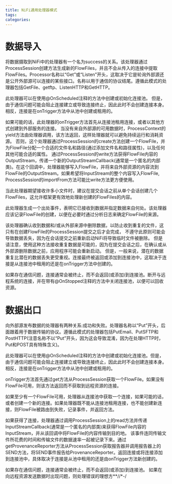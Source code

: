 ```yaml
---
title: NiFi通用处理器模式
tags:
categories:
---
```




#  数据导入 

将数据摄取到NiFi中的处理器有一个名为success的关系。该处理器通过ProcessSession创建方法生成新的FlowFiles，并且不会从传入的连接中提取FlowFiles。Processor名称以“Get”或“Listen”开头，这取决于它是轮询外部源还是公开外部源可以连接的某些接口。名称以用于通信的协议结尾。遵循此模式的处理器包括GetFile、getftp、ListenHTTP和GetHTTP。 

此处理器可以在使用@OnScheduled注释的方法中创建或初始化连接池。  但是，由于通信问题可能会阻止连接建立或导致连接终止，因此此时不会创建连接本身。相反，连接是在onTrigger方法中从池中创建或租用的。 

 如果可能的话，此处理器的onTrigger方法首先从连接池租用连接，或者以其他方式创建到外部服务的连接。  当没有来自外部源的可用数据时，ProcessContext的yield方法由处理器调用，该方法返回，这样处理器就可以避免持续运行和消耗资源。 否则，这个处理器通过ProcessSession的create方法创建一个FlowFile，并为FlowFile分配一个合适的文件名和路径(通过添加文件名和路径属性)，以及任何其他可能合适的属性。  通过ProcessSession的write方法获得FlowFile内容的OutputStream，传递一个新的OutputStreamCallback(通常是一个匿名的内部类)。在这个回调中，处理器能够写入FlowFile，并将来自外部资源的内容流到FlowFile的OutputStream。如果希望将InputStream的整个内容写入FlowFile, ProcessSession的importFrom方法可能比write方法更方便使用。

当此处理器期望接收许多小文件时，建议在提交会话之前从单个会话创建几个FlowFiles，这允许框架更有效地处理新创建的FlowFiles的内容。 

此处理器生成一个出处事件，表明它已接收到数据并指定数据来自何处。该处理器应该记录FlowFile的创建，以便在必要时通过分析日志来确定FlowFile的来源。 

该处理器确认收到数据和/或从外部来源中删除数据，以防止收到重复的文件，这只有在创建FlowFile的ProcessSession提交之后才会完成， 不遵守此原则可能会导致数据丢失，因为在会话提交之前重新启动NiFi将导致临时文件被删除。 但是请注意，使用这种方法接收重复数据是可能的，因为在提交会话之后，在确认或从外部源删除数据之前，应用程序可能会重新启动。 但是，一般来说，潜在的数据重复比潜在的数据丢失更受重视。连接最终被返回或添加到连接池中，这取决于连接是从连接池中租用的还是在onTrigger方法中创建的。

 如果存在通信问题，连接通常会被终止，而不会返回(或添加)到连接池。断开与远程系统的连接，并在带有@OnStopped注释的方法中关闭连接池，以便可以回收资源。 



# 数据出口

向外部源发布数据的处理器有两种关系:成功和失败。处理器名称以“Put”开头，后面跟着用于数据传输的协议。遵循此模式的处理器包括PutEmail、PutSFTP和PostHTTP(注意名称不以“Put”开头，因为这会导致混淆，因为在处理HTTP时，Put和POST具有特殊含义)。 

此处理器可以在使用@OnScheduled注释的方法中创建或初始化连接池。但是，由于通信问题可能会阻止连接建立或导致连接终止，因此此时不会创建连接本身。相反，连接是在onTrigger方法中从池中创建或租用的。

onTrigger方法首先通过get方法从ProcessSession获取一个FlowFile。如果没有FlowFile可用，则该方法返回而不获取到远程资源的连接。 

如果至少有一个FlowFile可用，处理器从连接池中获取一个连接，如果可能的话，或者创建一个新的连接。如果处理器既不能从连接池租用连接，也不能创建新连接，则FlowFile被路由到失败，记录事件，并返回方法。

如果获得了连接，处理器通过调用ProcessSession上的read方法并传递InputStreamCallback(通常是一个匿名的内部类)来获得FlowFile内容的InputStream，并从该回调中将FlowFile的内容传输到目的地。  该事件连同传输文件所花费的时间和传输文件的数据速率一起被记录下来。通过getProvenanceReporter方法从ProcessSession获取报告器并调用报告器上的SEND方法，将SEND事件报告给ProvenanceReporter。返回连接或将连接添加到连接池中，具体取决于连接是从池中租用的还是由onTrigger方法新创建的。 

如果存在通信问题，连接通常会被终止，而不会返回(或添加)到连接池。  如果在向远程资源发送数据时出现问题，则处理错误的理想方**//*-/




















 




 





